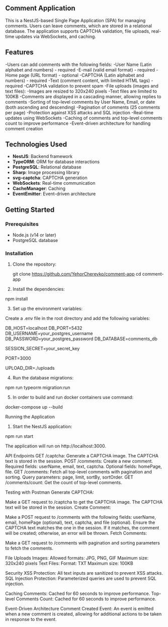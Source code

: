 ## Comment Application

This is a NestJS-based Single Page Application (SPA) for managing comments. Users can leave comments, which are stored in a relational database. The application supports CAPTCHA validation, file uploads, real-time updates via WebSockets, and caching.

## Features

-Users can add comments with the following fields:
-User Name (Latin alphabet and numbers) - required
-E-mail (valid email format) - required
-Home page (URL format) - optional
-CAPTCHA (Latin alphabet and numbers) - required
-Text (comment content, with limited HTML tags) - required
-CAPTCHA validation to prevent spam
-File uploads (images and text files):
-Images are resized to 320x240 pixels
-Text files are limited to 100KB
-Comments are displayed in a cascading manner, allowing replies to comments
-Sorting of top-level comments by User Name, Email, or date (both ascending and descending)
-Pagination of comments (25 comments per page)
-Protection against XSS attacks and SQL injection
-Real-time updates using WebSockets
-Caching of comments and top-level comments count to improve performance
-Event-driven architecture for handling comment creation

## Technologies Used

- **NestJS**: Backend framework
- **TypeORM**: ORM for database interactions
- **PostgreSQL**: Relational database
- **Sharp**: Image processing library
- **svg-captcha**: CAPTCHA generation
- **WebSockets**: Real-time communication
- **CacheManager**: Caching
- **EventEmitter**: Event-driven architecture

## Getting Started

### Prerequisites

- Node.js (v14 or later)
- PostgreSQL database

### Installation

1. Clone the repository:

   git clone https://github.com/YehorCherevko/comment-app
   cd comment-app

2. Install the dependencies:

npm install

3. Set up the environment variables:

Create a .env file in the root directory and add the following variables:

DB_HOST=localhost
DB_PORT=5432
DB_USERNAME=your_postgres_username
DB_PASSWORD=your_postgres_password
DB_DATABASE=comments_db

SESSION_SECRET=your_secret_key

PORT=3000

UPLOAD_DIR=./uploads

4. Run the database migrations:

npm run typeorm migration:run

5. In order to build and run docker containers use command:

docker-compose up --build

Running the Application

1. Start the NestJS application:

npm run start

The application will run on http://localhost:3000.

API Endpoints
GET /captcha: Generate a CAPTCHA image. The CAPTCHA text is stored in the session.
POST /comments: Create a new comment. Required fields: userName, email, text, captcha. Optional fields: homePage, file.
GET /comments: Fetch all top-level comments with pagination and sorting. Query parameters: page, limit, sortBy, sortOrder.
GET /comments/count: Get the count of top-level comments.

Testing with Postman
Generate CAPTCHA:

Make a GET request to /captcha to get the CAPTCHA image.
The CAPTCHA text will be stored in the session.
Create Comment:

Make a POST request to /comments with the following fields: userName, email, homePage (optional), text, captcha, and file (optional).
Ensure the CAPTCHA text matches the one in the session. If it matches, the comment will be created; otherwise, an error will be thrown.
Fetch Comments:

Make a GET request to /comments with pagination and sorting parameters to fetch the comments.

File Uploads
Images:
Allowed formats: JPG, PNG, GIF
Maximum size: 320x240 pixels
Text Files:
Format: TXT
Maximum size: 100KB

Security
XSS Protection: All text inputs are sanitized to prevent XSS attacks.
SQL Injection Protection: Parameterized queries are used to prevent SQL injection.

Caching
Comments: Cached for 60 seconds to improve performance.
Top-level Comments Count: Cached for 60 seconds to improve performance.

Event-Driven Architecture
Comment Created Event: An event is emitted when a new comment is created, allowing for additional actions to be taken in response to the event.
